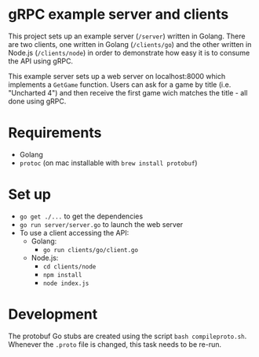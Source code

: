 gRPC example server and clients
===============================

This project sets up an example server (`/server`) written in Golang. There are two clients, one written in Golang (`/clients/go`) and the other written in Node.js (`/clients/node`) in order to demonstrate how easy it is to consume the API using gRPC.

This example server sets up a web server on localhost:8000 which implements a `GetGame` function. Users can ask for a game by title (i.e. "Uncharted 4") and then receive the first game wich matches the title - all done using gRPC.

# Requirements
- Golang
- `protoc` (on mac installable with `brew install protobuf`)

# Set up
- `go get ./...` to get the dependencies
- `go run server/server.go` to launch the web server
- To use a client accessing the API:
  - Golang:
    - `go run clients/go/client.go`
  - Node.js:
    - `cd clients/node`
    - `npm install`
    - `node index.js`

# Development
The protobuf Go stubs are created using the script `bash compileproto.sh`. Whenever the `.proto` file is changed, this task needs to be re-run.
